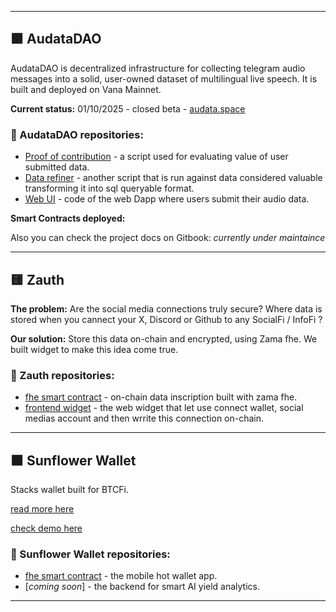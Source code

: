 
---
<div align="left">

## 🟪 AudataDAO

AudataDAO is decentralized infrastructure for collecting telegram audio messages into a solid, user-owned dataset of multilingual live speech. It is built and deployed on Vana Mainnet. 

__Current status:__ 01/10/2025 - closed beta - [audata.space](https://audata.space)
  
### 💾 AudataDAO repositories:
- [Proof of contribution](https://github.com/Audata-DAO/proof) - a script used for evaluating value of user submitted data.
- [Data refiner](https://github.com/Audata-DAO/data-refiner) - another script that is run against data considered valuable transforming it into sql queryable format. 
- [Web UI](https://github.com/Audata-DAO/dlp-ui-audata) - code of the web Dapp where users submit their audio data.

__Smart Contracts deployed:__

Also you can check the project docs on Gitbook: _currently under maintaince_ 

---
<div align="left">

## 🟨 Zauth

__The problem:__ Are the social media connections truly secure? Where data is stored when you cannect your X, Discord or Github to any SocialFi / InfoFi ? 

__Our solution:__ Store this data on-chain and encrypted, using Zama fhe. We built widget to make this idea come true.
  
### 💾 Zauth repositories:
- [fhe smart contract](https://github.com/cape4labs/zauth_smart_contract_fhe) - on-chain data inscription built with zama fhe. 
- [frontend widget](https://github.com/cape4labs/zauth_frontend) - the web widget that let use connect wallet, social medias account and then wrrite this connection on-chain.

---
<div align="left">

## 🟧 Sunflower Wallet

Stacks wallet built for BTCFi.

[read more here](https://medium.com/@no__hive/defi-lacks-fine-mobile-ui-ux-whoever-changes-it-wins-71274f07ceac) 

[check demo here](medium.com/@no__hive/sunflower-wallet-demo-d22dec9283a0])
  
### 💾 Sunflower Wallet repositories:

- [fhe smart contract](https://github.com/cape4labs/sunflower_wallet_app) - the mobile hot wallet app.
- [_coming soon_] - the backend for smart AI yield analytics.

---
